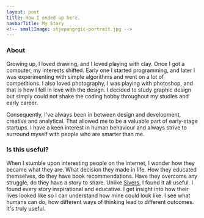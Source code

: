```yaml
---
layout: post
title: How I ended up here.
navbarTitle: My Story
<!-- smallImage: stjepangrgic-portrait.jpg -->
---
```


### About
Growing up, I loved drawing, and I loved playing with clay. Once I got a computer, my interests shifted. Early one I started programming, and later I was experimenting with simple algorithms and went on a lot of competitions. I also loved photography, I was playing with photoshop, and that is how I fell in love with the design.
I decided to study graphic design but simply could not shake the coding hobby throughout my studies and early career.

Consequently, I've always been in between design and development, creative and analytical. That allowed me to be a valuable part of early-stage startups.
I have a keen interest in human behaviour and always strive to surround myself with people who are smarter than me.
<!-- 
This aloved me to work on a wide range of projects

Hovever I realised design and creative is more apealing  -->

<!-- My design skills have been built up through relentless self-study and continious learning, with loads of curiosity and an above average amount of grit. -->

<!-- ### Timeline (let’s walk it back)
#### 2019
- For things I’m looking forward to and/or currently focused on visit [now page](/now).
- Sabbatical
- Travelled
- Exercised Hand pain got manageable
- Realised I cant not work.
- Decided to move to London

#### 2018
- Realised how much I don't know about life
- Started drawing and painting again
- Met new girlfriend who ended up having a borderline personality disorder - that opened my eyes to so much about humans I didn't know
- Hand pain became intense

#### 2017
- Closed studio - realised freelancing is not for me
- Started a new job
- Met an artsy girlfriend
- Visited London for the first time

#### 2016
- Went on the first trip on my own - Jordan > Israel > Gran Canaria
- Started own design studio
- Hand pain showed up

#### 2015
- Got a new job in US startup
- Started to live with a girlfriend and had the most beautiful year of my life

#### 2014
- Moved back to Zagreb
- Got a job in a digital advertising agency
- Enjoyed every day

#### 2013
- Dropped out from university
- Moved back home
- Started my first job in a design agency
- Lived alone in an empty house

#### 2010
- Graduated High School
- Moved to Zagreb
- Started Faculty of Graphic Arts, University of Zagreb
- Bought my first DSLR camera

#### Earlier
- **1992**: Born in Croatia, in a small village called Velika (meaning Big)
- **1997**: Drew a lot when I was a kid
- **1998**: Watched a lot of documentaries and dreamed about becoming explorer and wildlife photographer
- **1998**: First day of Elementary school
- **2000**: Got a 13-year-old working Amiga 500 from my cousin – realised how awesome computers are
- **2002**: Got introduced to QBasic and programing by my informatics teacher
- **2003–2006**: won every annual county programming competition
- **2006**: Started Gymnasium Požega High School
- **2009**: Painted a lot of portraits -->


### Is this useful?
When I stumble upon interesting people on the internet, I wonder how they became what they are. What decision they made in life. How they educated themselves, do they have book recommendations. Have they overcome any struggle, do they have a story to share. Unlike [Sivers](https://sivers.org/about), I found it all useful. I found every story inspirational and educative. I get insight into how their lives looked like so I can understand how mine could look like. I see what humans can do, how different ways of thinking lead to different outcomes. It's truly useful.

<!-- ### Timeline
- **1992**: Born in Croatia, in a small village called Velika (meaning Big)
- **1997**: Drew a lot when I was a kid
- **1998**: Watched a lot of documentaries and dreamed about becoming explorer and wildlife photographer
- **1998**: First day of Elementary school
- **2000**: Got a 13-year-old working Amiga 500 from my cousin – realised how awesome computers are
- **2002**: Got introduced to QBasic and programing by my informatics teacher
- **2003–2006**: won every annual county programming competition
- **2006**: Started Gymnasium Požega High School
- **2009**: Painted a lot of portraits
- **2010**:
  - Graduated High School
  - Moved to Zagreb
  - Started Faculty of Graphic Arts, University of Zagreb
  - Bought my first DSLR camera
- **2013**.
  - Dropped out from university
  - Moved back home
  - Started my first job in a design agency
  - Lived alone in an empty house
- **2014**
  - Moved back to Zagreb
  - Got a job in a digital advertising agency
  - Enjoyed every day
- **2015**
  - Got a new job in US startup
  - Started to live with a girlfriend and had the most beautiful year of my life
- **2016**
  - Went on the first trip on my own - Jordan > Israel > Gran Canaria
  - Started own design studio
  - Hand pain showed up
- **2017**
  - Closed studio - realised freelancing is not for me
  - Started a new job
  - Met an artsy girlfriend
  - Visited London for the first time
- **2018**
  - Realised how much I don't know about life
  - Started drawing and painting again
  - Met new girlfriend who ended up having a borderline personality disorder - that opened my eyes to so much about humans I didn't know
  - Hand pain became intense
- **2019**
  - Sabbatical
  - Travelled
  - Exercised Hand pain got manageable
  - Realised I cant not work.
  - Decided to move to London -->
<!-- 
### My story
I plan to write more about specific things that happened to me, and the struggles that I overcome so the page will get updated. -->

<script>
import simg from '@/components/simg.vue'
export default {
  components: {
    simg
  }
}
</script>
<style lang="stylus">
</style> 
